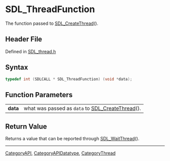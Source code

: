 # SDL_ThreadFunction

The function passed to [SDL_CreateThread](SDL_CreateThread)().

## Header File

Defined in [SDL_thread.h](https://github.com/libsdl-org/SDL/blob/SDL2/include/SDL_thread.h)

## Syntax

```c
typedef int (SDLCALL * SDL_ThreadFunction) (void *data);
```

## Function Parameters

|          |                                                                      |
| -------- | -------------------------------------------------------------------- |
| **data** | what was passed as `data` to [SDL_CreateThread](SDL_CreateThread)(). |

## Return Value

Returns a value that can be reported through
[SDL_WaitThread](SDL_WaitThread)().

----
[CategoryAPI](CategoryAPI), [CategoryAPIDatatype](CategoryAPIDatatype), [CategoryThread](CategoryThread)

